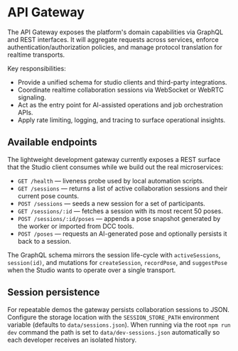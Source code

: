 # API Gateway

The API Gateway exposes the platform's domain capabilities via GraphQL and REST interfaces. It will aggregate requests across services, enforce authentication/authorization policies, and manage protocol translation for realtime transports.

Key responsibilities:
- Provide a unified schema for studio clients and third-party integrations.
- Coordinate realtime collaboration sessions via WebSocket or WebRTC signaling.
- Act as the entry point for AI-assisted operations and job orchestration APIs.
- Apply rate limiting, logging, and tracing to surface operational insights.

## Available endpoints

The lightweight development gateway currently exposes a REST surface that the Studio client consumes while we build out the
real microservices:

- `GET /health` &mdash; liveness probe used by local automation scripts.
- `GET /sessions` &mdash; returns a list of active collaboration sessions and their current pose counts.
- `POST /sessions` &mdash; seeds a new session for a set of participants.
- `GET /sessions/:id` &mdash; fetches a session with its most recent 50 poses.
- `POST /sessions/:id/poses` &mdash; appends a pose snapshot generated by the worker or imported from DCC tools.
- `POST /poses` &mdash; requests an AI-generated pose and optionally persists it back to a session.

The GraphQL schema mirrors the session life-cycle with `activeSessions`, `session(id)`, and mutations for `createSession`,
`recordPose`, and `suggestPose` when the Studio wants to operate over a single transport.

## Session persistence

For repeatable demos the gateway persists collaboration sessions to JSON. Configure the storage location with the
`SESSION_STORE_PATH` environment variable (defaults to `data/sessions.json`). When running via the root `npm run dev` command the
path is set to `data/dev-sessions.json` automatically so each developer receives an isolated history.
